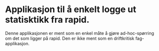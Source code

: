 # Applikasjon til å enkelt logge ut statisktikk fra rapid.
Denne applikasjonen er ment som en enkel måte å gjøre ad-hoc-spørring om det som ligger på rapid. Den er ikke ment som en driftkritisk fag-applikasjon.